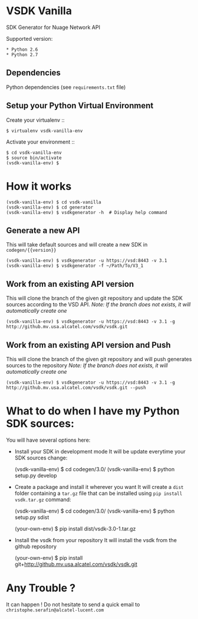 VSDK Vanilla
============

SDK Generator for Nuage Network API

Supported version:

    * Python 2.6
    * Python 2.7

Dependencies
------------

Python dependencies (see `requirements.txt` file)


Setup your Python Virtual Environment
-------------------------------------

Create your virtualenv
::

    $ virtualenv vsdk-vanilla-env

Activate your environment
::

    $ cd vsdk-vanilla-env
    $ source bin/activate
    (vsdk-vanilla-env) $


How it works
============

    (vsdk-vanilla-env) $ cd vsdk-vanilla
    (vsdk-vanilla-env) $ cd generator
    (vsdk-vanilla-env) $ vsdkgenerator -h  # Display help command

Generate a new API
------------------
This will take default sources and will create a new SDK in `codegen/{{version}}`

    (vsdk-vanilla-env) $ vsdkgenerator -u https://vsd:8443 -v 3.1
    (vsdk-vanilla-env) $ vsdkgenerator -f ~/Path/To/V3_1

Work from an existing API version
---------------------------------
This will clone the branch of the given git repository and update the SDK sources according to the VSD API.
_Note: If the branch does not exists, it will automatically create one_

    (vsdk-vanilla-env) $ vsdkgenerator -u https://vsd:8443 -v 3.1 -g http://github.mv.usa.alcatel.com/vsdk/vsdk.git


Work from an existing API version and Push
------------------------------------------
This will clone the branch of the given git repository and will push generates sources to the repository
_Note: If the branch does not exists, it will automatically create one_

    (vsdk-vanilla-env) $ vsdkgenerator -u https://vsd:8443 -v 3.1 -g http://github.mv.usa.alcatel.com/vsdk/vsdk.git --push

What to do when I have my Python SDK sources:
=============================================

You will have several options here:

* Install your SDK in development mode
It will be update everytime your SDK sources change:

    (vsdk-vanilla-env) $ cd codegen/3.0/
    (vsdk-vanilla-env) $ python setup.py develop

* Create a package and install it wherever you want
It will create a `dist` folder containing a `tar.gz` file that can be installed using `pip install vsdk.tar.gz` command:

    (vsdk-vanilla-env) $ cd codegen/3.0/
    (vsdk-vanilla-env) $ python setup.py sdist

    (your-own-env) $ pip install dist/vsdk-3.0-1.tar.gz


* Install the vsdk from your repository
It will install the vsdk from the github repository

    (your-own-env) $ pip install git+http://github.mv.usa.alcatel.com/vsdk/vsdk.git

Any Trouble ?
=============
It can happen ! Do not hesitate to send a quick email to `christophe.serafin@alcatel-lucent.com`
